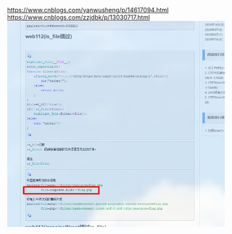https://www.cnblogs.com/yanwusheng/p/14617094.html
https://www.cnblogs.com/zzjdbk/p/13030717.html
![image.png](https://raw.githubusercontent.com/MarchPhantasia/pic/main/hexoblog/20240808131505.png)

